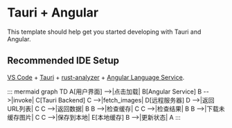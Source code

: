 # Tauri + Angular

This template should help get you started developing with Tauri and Angular.

## Recommended IDE Setup

[VS Code](https://code.visualstudio.com/) + [Tauri](https://marketplace.visualstudio.com/items?itemName=tauri-apps.tauri-vscode) + [rust-analyzer](https://marketplace.visualstudio.com/items?itemName=rust-lang.rust-analyzer) + [Angular Language Service](https://marketplace.visualstudio.com/items?itemName=Angular.ng-template).

::: mermaid
graph TD
    A[用户界面] -->|点击加载| B[Angular Service]
    B -->|invoke| C[Tauri Backend]
    C -->|fetch_images| D[远程服务器]
    D -->|返回URL列表| C
    C -->|返回数据| B
    B -->|检查缓存| C
    C -->|检查结果| B
    B -->|下载未缓存图片| C
    C -->|保存到本地| E[本地缓存]
    B -->|更新状态| A
:::